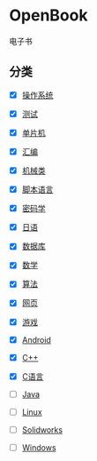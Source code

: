 # OpenBook
电子书
## 分类
- [x] [操作系统](./操作系统/README.md)
- [x] [测试](./测试/README.md)
- [x] [单片机](./单片机/README.md)
- [x] [汇编](./汇编/README.md)
- [x] [机械类](./机械/README.md)
- [x] [脚本语言](./脚本语言/README.md)
- [x] [密码学](./密码学/README.md)
- [x] [日语](./日语/README.md)
- [x] [数据库](./数据库/README.md)
- [x] [数学](./数学/README.md)
- [x] [算法](./算法/README.md)
- [x] [网页](./网页/README.md)
- [x] [游戏](./游戏/README.md)
- [x] [Android](./Android/README.md)
- [x] [C++](./C++/README.md)
- [x] [C语言](./C语言/README.md)
- [ ] [Java](./Java/README.md)
- [ ] [Linux](./Linux/README.md)
- [ ] [Solidworks](./Solidworks/README.md)
- [ ] [Windows](./Windows/README.md)


